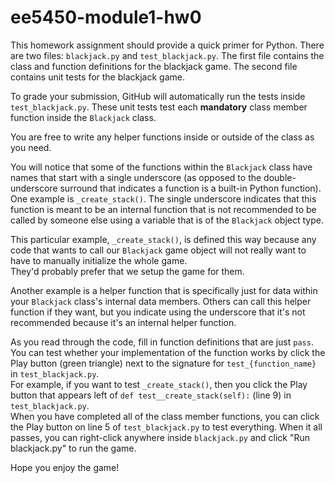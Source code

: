 # ee5450-module1-hw0
This homework assignment should provide a quick primer for Python.
There are two files: `blackjack.py` and `test_blackjack.py`.
The first file contains the class and function definitions for the blackjack game.
The second file contains unit tests for the blackjack game.

To grade your submission, GitHub will automatically run the tests inside `test_blackjack.py`.
These unit tests test each **mandatory** class member function inside the `Blackjack` class.

You are free to write any helper functions inside or outside of the class as you need.

You will notice that some of the functions within the `Blackjack` class have names that start 
with a single underscore (as opposed to the double-underscore surround that indicates a function
is a built-in Python function).  One example is `_create_stack()`.  The single underscore
indicates that this function is meant to be an internal function that is not recommended to be 
called by someone else using a variable that is of the `Blackjack` object type.  

This particular example, `_create_stack()`, is defined this way because any code that wants to call 
our `Blackjack` game object will not really want to have to manually initialize the whole game.  
They'd probably prefer that we setup the game for them.

Another example is a helper function that is specifically just for data within your
`Blackjack` class's internal data members.  Others can call this helper function if they want,
but you indicate using the underscore that it's not recommended because it's an internal helper
function.

As you read through the code, fill in function definitions that are just `pass`. 
You can test whether your implementation of the function works by click the Play button 
(green triangle) next to the signature for `test_{function_name}` in `test_blackjack.py`.  
For example, if you want to test `_create_stack()`, then you click the Play button that appears
left of `def test__create_stack(self):` (line 9) in `test_blackjack.py`.  
When you have completed all of the class member functions, you can click the Play button on line 5
of `test_blackjack.py` to test everything.  When it all passes, you can right-click anywhere
inside `blackjack.py` and click "Run blackjack.py" to run the game.

Hope you enjoy the game!
